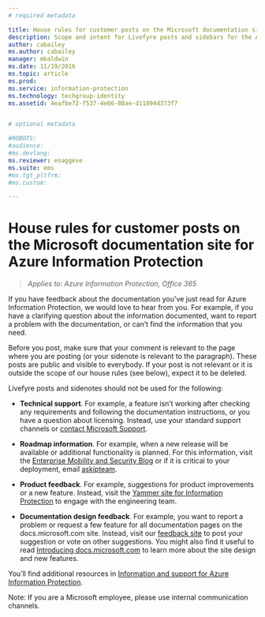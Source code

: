 ```yaml
---
# required metadata

title: House rules for customer posts on the Microsoft documentation site for Azure Information Protection | Azure Information Protection
description: Scope and intent for Livefyre posts and sidebars for the Azure Information Protection documentation.
author: cabailey
ms.author: cabailey
manager: mbaldwin
ms.date: 11/19/2016
ms.topic: article
ms.prod:
ms.service: information-protection
ms.technology: techgroup-identity
ms.assetid: 4eafbe72-f537-4e66-80ae-d11894d373f7


# optional metadata

#ROBOTS:
#audience:
#ms.devlang:
ms.reviewer: esaggese
ms.suite: ems
#ms.tgt_pltfrm:
#ms.custom:

---
```


# House rules for customer posts on the Microsoft documentation site for Azure Information Protection

>*Applies to: Azure Information Protection, Office 365*

If you have feedback about the documentation you've just read for Azure Information Protection, we would love to hear from you. For example, if you have a clarifying question about the information documented, want to report a problem with the documentation, or can’t find the information that you need. 

Before you post, make sure that your comment is relevant to the page where you are posting (or your sidenote is relevant to the paragraph). These posts are public and visible to everybody. If your post is not relevant or it is outside the scope of our house rules (see below), expect it to be deleted.
 
Livefyre posts and sidenotes should not be used for the following:
 
- **Technical support**. For example, a feature isn’t working after checking any requirements and following the documentation instructions, or you have a question about licensing. Instead, use your standard support channels or [contact Microsoft Support](../get-started/information-support.md#to-contact-microsoft-support).

- **Roadmap information**. For example, when a new release will be available or additional functionality is planned. For this information, visit the [Enterprise Mobility and Security Blog](https://blogs.technet.microsoft.com/enterprisemobility/?product=azure-information-protection,azure-rights-management-services) or if it is critical to your deployment, email [askipteam](mailto:%20askipteam@microsoft.com).

- **Product feedback**. For example, suggestions for product improvements or a new feature. Instead, visit the [Yammer site for Information Protection](https://www.yammer.com/AskIPTeam) to engage with the engineering team.

- **Documentation design feedback**. For example, you want to report a problem or request a few feature for all documentation pages on the docs.microsoft.com site. Instead, visit our [feedback site](https://msdocs.uservoice.com/forums/364242-general-site-feedback) to post your suggestion or vote on other suggestions. You might also find it useful to read [Introducing docs.microsoft.com](https://docs.microsoft.com/teamblog/introducing-docs-microsoft-com/) to learn more about the site design and new features.


You’ll find additional resources in [Information and support for Azure Information Protection](../get-started/information-support.md). 
 

Note: If you are a Microsoft employee,  please use internal communication channels.

